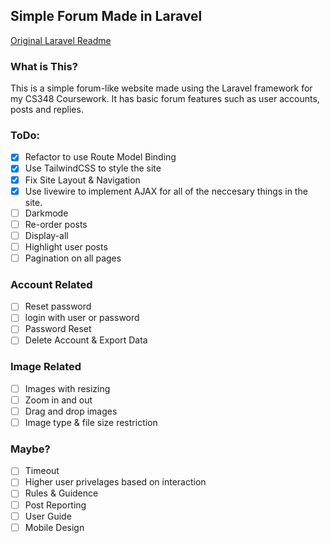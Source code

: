 ## Simple Forum Made in Laravel
[Original Laravel Readme](https://github.com/james-w1/cs348-coursework/blob/main/README.md.laravel)
### What is This?
This is a simple forum-like website made using the Laravel framework for my CS348 Coursework. It has basic forum features such as user accounts, posts and replies.
### ToDo:
- [x] Refactor to use Route Model Binding
- [x] Use TailwindCSS to style the site
- [x] Fix Site Layout & Navigation
- [x] Use livewire to implement AJAX for all of the neccesary things in the site.
- [ ] Darkmode
- [ ] Re-order posts
- [ ] Display-all 
- [ ] Highlight user posts
- [ ] Pagination on all pages
### Account Related
- [ ] Reset password
- [ ] login with user or password
- [ ] Password Reset 
- [ ] Delete Account & Export Data
### Image Related
- [ ] Images with resizing 
- [ ] Zoom in and out
- [ ] Drag and drop images
- [ ] Image type & file size restriction
### Maybe?
- [ ] Timeout
- [ ] Higher user privelages based on interaction
- [ ] Rules & Guidence
- [ ] Post Reporting
- [ ] User Guide
- [ ] Mobile Design
